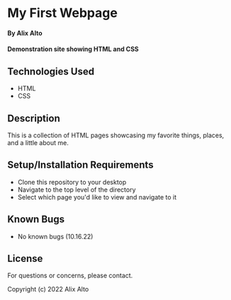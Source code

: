 # My First Webpage

#### By Alix Alto

#### Demonstration site showing HTML and CSS

## Technologies Used

* HTML
* CSS

## Description

This is a collection of HTML pages showcasing my favorite things, places, and a little about me.

## Setup/Installation Requirements

* Clone this repository to your desktop
* Navigate to the top level of the directory
* Select which page you'd like to view and navigate to it 


## Known Bugs

* No known bugs (10.16.22)

## License

For questions or concerns, please contact.

Copyright (c) 2022 Alix Alto
